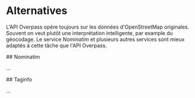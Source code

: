 Alternatives
============

L'API Overpass opére toujours sur les données d'OpenStreetMap originales.
Souvent on veut plutôt une interprétation intelligente, par example du géocodage.
Le service _Nominatim_ et plusieurs autres services sont mieux adaptés à cette tâche que l'API Overpass.

<a name="nominatim"/>
## Nominatim

...
<!--
!-- [Nominatim](https://wiki.openstreetmap.org/wiki/Nominatim) --

!--
Es gibt aber genug Beispiele, bei denen schon der Name das richtige Objekt liefert ...

    nwr[name="Kölner Dom"];
    out geom;

... oder zumindest der Name zusammen mit einer Ortsangabe:

    area[name="Paris"];
    nwr[name="Tour Eiffel"](area);
    out geom;


...

[](https://overpass-turbo.eu/?lat=51.84&lon=12.23&zoom=12&Q=)

    nwr["addr:street"="Bauhausstraße"]
      ["addr:housenumber"="6"]
      ["addr:postcode"="06846"]
      ["addr:city"="Dessau-Roßlau"];
    out geom;
--
-->

<a name="taginfo"/>
## Taginfo

...
